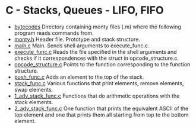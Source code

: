 # C - Stacks, Queues - LIFO, FIFO

- [bytecodes](https://github.com/viviani22/holbertonschool-monty/blob/main/bytecodes) Directory containing monty files (.m) where the following program reads commands from.
- [monty.h](https://github.com/viviani22/holbertonschool-monty/blob/main/monty.h) Header file. Prototype and stack structure.
- [main.c](https://github.com/viviani22/holbertonschool-monty/blob/main/main.c) Main. Sends shell arguments to execute_func.c.
- [execute_func.c](https://github.com/viviani22/holbertonschool-monty/blob/main/execute_func.c) Reads the file specified in the shell arguments and checks if it correspondences with the struct in opcode_structure.c.
- [opcode_structure.c](https://github.com/viviani22/holbertonschool-monty/blob/main/opcode_structure.c) Points to the function corresponding to the function structure.
- [push_func.c](https://github.com/viviani22/holbertonschool-monty/blob/main/push_func.c) Adds an element to the top of the stack.
- [stack_func.c](https://github.com/viviani22/holbertonschool-monty/blob/main/stack_func.c) Various functions that print elements, remove elements, swap elements. 
- [1_adv_stack_func.c](https://github.com/viviani22/holbertonschool-monty/blob/main/1_adv_stack_func.c) Functions that do arithmetic operations with the stack elements.
- [2_adv_stack_func.c](https://github.com/viviani22/holbertonschool-monty/blob/main/2_adv_stack_func.c) One function that prints the equivalent ASCII of the top element and one that prints them all starting from top to the bottom element.
